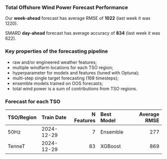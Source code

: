 
### Total Offshore Wind Power Forecast Performance

Our __week-ahead__ forecast has average RMSE of __1022__ 
(last week it was 1220). 
 
SMARD __day-ahead__ forecast has average accuracy of __834__ 
(last week it was 622). 


### Key properties of the forecasting pipeline
- raw and/or engineered weather features;
- multiple windfarm locations for each TSO region;
- hyperparameter for models and features (tuned with Optuna);
- multi-step single target forecasting (168 timesteps);
- ensemble models trained on OOS forecasts;
- total wind power is a sum of contributions from TSO regions.


### Forecast for each TSO
    
| TSO/Region   | Train Date   |   N Features | Best Model   |   Average RMSE |
|:-------------|:-------------|-------------:|:-------------|---------------:|
| 50Hz         | 2024-12-29   |            7 | Ensemble     |            277 |
| TenneT       | 2024-12-29   |           83 | XGBoost      |            869 |